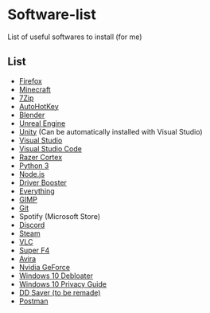 # Software-list
List of useful softwares to install (for me)

## List

- [Firefox](https://www.mozilla.org/)
- [Minecraft](https://www.minecraft.net)
- [7Zip](https://www.7-zip.org/)
- [AutoHotKey](https://www.autohotkey.com/)
- [Blender](https://www.blender.org/)
- [Unreal Engine](https://www.unrealengine.com/)
- [Unity](https://unity.com/) (Can be automatically installed with Visual Studio)
- [Visual Studio](https://visualstudio.microsoft.com/)
- [Visual Studio Code](https://code.visualstudio.com/)
- [Razer Cortex](https://www.razer.com/cortex)
- [Python 3](https://www.python.org/)
- [Node.js](https://nodejs.org/en/)
- [Driver Booster](https://www.iobit.com/en/driver-booster.php)
- [Everything](https://www.voidtools.com/)
- [GIMP](https://www.gimp.org/)
- [Git](https://git-scm.com/downloads)
- Spotify (Microsoft Store)
- [Discord](https://discord.com/)
- [Steam](https://store.steampowered.com/)
- [VLC](https://www.videolan.org/vlc/)
- [Super F4](https://stefansundin.github.io/superf4/)
- [Avira](https://www.avira.com)
- [Nvidia GeForce](https://www.nvidia.com/fr-fr/geforce/geforce-experience/)
- [Windows 10 Debloater](https://github.com/Sycnex/Windows10Debloater)
- [Windows 10 Privacy Guide](https://github.com/adolfintel/Windows10-Privacy)
- [DD Saver (to be remade)](https://github.com/Haltarys/Darkest-Dungeon-Saver)
- [Postman](https://www.postman.com/downloads/)
